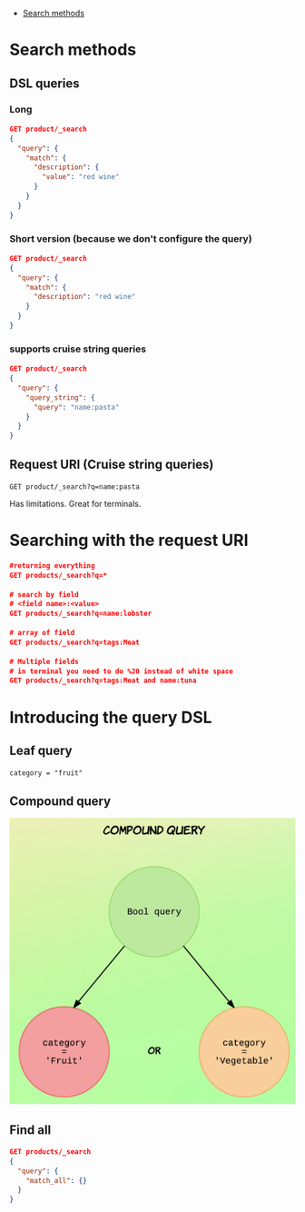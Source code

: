 - [Search methods](#search-methods)

# Search methods

## DSL queries

### Long
```JSON
GET product/_search
{
  "query": {
    "match": {
      "description": {
        "value": "red wine"
      }
    }
  }
}
```

### Short version (because we don't configure the query)

```JSON
GET product/_search
{
  "query": {
    "match": {
      "description": "red wine"
    }
  }
}
```

### supports cruise string queries

```JSON
GET product/_search
{
  "query": {
    "query_string": {
      "query": "name:pasta"
    }
  }
}
```

## Request URI (Cruise string queries)

`GET product/_search?q=name:pasta`

Has limitations.
Great for terminals.

# Searching with the request URI

```JSON
#returning everything
GET products/_search?q=*

# search by field
# <field name>:<value>
GET products/_search?q=name:lobster

# array of field
GET products/_search?q=tags:Meat 

# Multiple fields
# in terminal you need to do %20 instead of white space
GET products/_search?q=tags:Meat and name:tuna
```

# Introducing the query DSL

## Leaf query

`category = "fruit"`

## Compound query

![compund-query](pictures/mapping-and-analysis/compound-query.png)

## Find all

```JSON
GET products/_search
{
  "query": {
    "match_all": {}
  }
}
```

